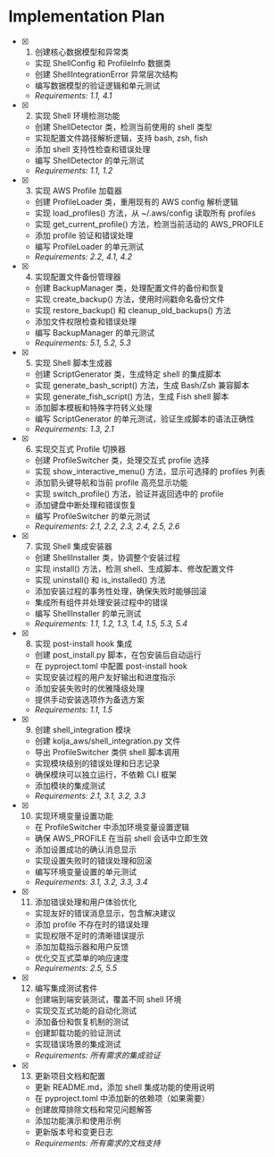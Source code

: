 # Implementation Plan

- [x] 1. 创建核心数据模型和异常类
  - 实现 ShellConfig 和 ProfileInfo 数据类
  - 创建 ShellIntegrationError 异常层次结构
  - 编写数据模型的验证逻辑和单元测试
  - _Requirements: 1.1, 4.1_

- [x] 2. 实现 Shell 环境检测功能
  - 创建 ShellDetector 类，检测当前使用的 shell 类型
  - 实现配置文件路径解析逻辑，支持 bash, zsh, fish
  - 添加 shell 支持性检查和错误处理
  - 编写 ShellDetector 的单元测试
  - _Requirements: 1.1, 1.2_

- [x] 3. 实现 AWS Profile 加载器
  - 创建 ProfileLoader 类，重用现有的 AWS config 解析逻辑
  - 实现 load_profiles() 方法，从 ~/.aws/config 读取所有 profiles
  - 实现 get_current_profile() 方法，检测当前活动的 AWS_PROFILE
  - 添加 profile 验证和错误处理
  - 编写 ProfileLoader 的单元测试
  - _Requirements: 2.2, 4.1, 4.2_

- [x] 4. 实现配置文件备份管理器
  - 创建 BackupManager 类，处理配置文件的备份和恢复
  - 实现 create_backup() 方法，使用时间戳命名备份文件
  - 实现 restore_backup() 和 cleanup_old_backups() 方法
  - 添加文件权限检查和错误处理
  - 编写 BackupManager 的单元测试
  - _Requirements: 5.1, 5.2, 5.3_

- [x] 5. 实现 Shell 脚本生成器
  - 创建 ScriptGenerator 类，生成特定 shell 的集成脚本
  - 实现 generate_bash_script() 方法，生成 Bash/Zsh 兼容脚本
  - 实现 generate_fish_script() 方法，生成 Fish shell 脚本
  - 添加脚本模板和特殊字符转义处理
  - 编写 ScriptGenerator 的单元测试，验证生成脚本的语法正确性
  - _Requirements: 1.3, 2.1_

- [x] 6. 实现交互式 Profile 切换器
  - 创建 ProfileSwitcher 类，处理交互式 profile 选择
  - 实现 show_interactive_menu() 方法，显示可选择的 profiles 列表
  - 添加箭头键导航和当前 profile 高亮显示功能
  - 实现 switch_profile() 方法，验证并返回选中的 profile
  - 添加键盘中断处理和错误恢复
  - 编写 ProfileSwitcher 的单元测试
  - _Requirements: 2.1, 2.2, 2.3, 2.4, 2.5, 2.6_

- [x] 7. 实现 Shell 集成安装器
  - 创建 ShellInstaller 类，协调整个安装过程
  - 实现 install() 方法，检测 shell、生成脚本、修改配置文件
  - 实现 uninstall() 和 is_installed() 方法
  - 添加安装过程的事务性处理，确保失败时能够回滚
  - 集成所有组件并处理安装过程中的错误
  - 编写 ShellInstaller 的单元测试
  - _Requirements: 1.1, 1.2, 1.3, 1.4, 1.5, 5.3, 5.4_

- [x] 8. 实现 post-install hook 集成
  - 创建 post_install.py 脚本，在包安装后自动运行
  - 在 pyproject.toml 中配置 post-install hook
  - 实现安装过程的用户友好输出和进度指示
  - 添加安装失败时的优雅降级处理
  - 提供手动安装选项作为备选方案
  - _Requirements: 1.1, 1.5_

- [x] 9. 创建 shell_integration 模块
  - 创建 kolja_aws/shell_integration.py 文件
  - 导出 ProfileSwitcher 类供 shell 脚本调用
  - 实现模块级别的错误处理和日志记录
  - 确保模块可以独立运行，不依赖 CLI 框架
  - 添加模块的集成测试
  - _Requirements: 2.1, 3.1, 3.2, 3.3_

- [x] 10. 实现环境变量设置功能
  - 在 ProfileSwitcher 中添加环境变量设置逻辑
  - 确保 AWS_PROFILE 在当前 shell 会话中立即生效
  - 添加设置成功的确认消息显示
  - 实现设置失败时的错误处理和回滚
  - 编写环境变量设置的单元测试
  - _Requirements: 3.1, 3.2, 3.3, 3.4_

- [x] 11. 添加错误处理和用户体验优化
  - 实现友好的错误消息显示，包含解决建议
  - 添加 profile 不存在时的错误处理
  - 实现权限不足时的清晰错误提示
  - 添加加载指示器和用户反馈
  - 优化交互式菜单的响应速度
  - _Requirements: 2.5, 5.5_

- [x] 12. 编写集成测试套件
  - 创建端到端安装测试，覆盖不同 shell 环境
  - 实现交互式功能的自动化测试
  - 添加备份和恢复机制的测试
  - 创建卸载功能的验证测试
  - 实现错误场景的集成测试
  - _Requirements: 所有需求的集成验证_

- [x] 13. 更新项目文档和配置
  - 更新 README.md，添加 shell 集成功能的使用说明
  - 在 pyproject.toml 中添加新的依赖项（如果需要）
  - 创建故障排除文档和常见问题解答
  - 添加功能演示和使用示例
  - 更新版本号和变更日志
  - _Requirements: 所有需求的文档支持_